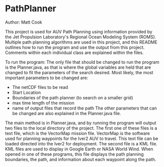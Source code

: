 PathPlanner
===========
Author: Matt Cook

This project is used for AUV Path Planning using information provided by the Jet Propulsion Laboratory's Regional Ocean
Modeling System (ROMS). Multiple path planning algorithms are used in this project, and this README outlines how to run 
the program and use the output from this project. Comments within each individual class are explained within the files.

To run the program:
The only file that should be changed to run the program is the Planner.java, as that is where the global variables are
held that are changed to fit the parameters of the search desired. Most likely, the most important parameters to be 
changed are:
- The netCDF files to be read
- Start Location
- Boundaries of the path planner (to search on a smaller grid)
- max time length of the mission
- name of output files that record the path
The other parameters that can be changed are also explained in the Planner.java file.

The main method is in Planner.java, and by running the program will output two files to the local directory of
the project.
The first one of these files is a text file, which is the VectorMap mission file. VectorMap is the software
used for planning waypoints for the Iver2 AUV to travel. This text file can be loaded directed into the Iver2
for deployment.
The second file is a KML file. KML files are used to display in Google Earth or NASA World Wind. When opened in
one of these programs, this file displays the path planning boundaries, the path, and information about each
waypoint along the path.




